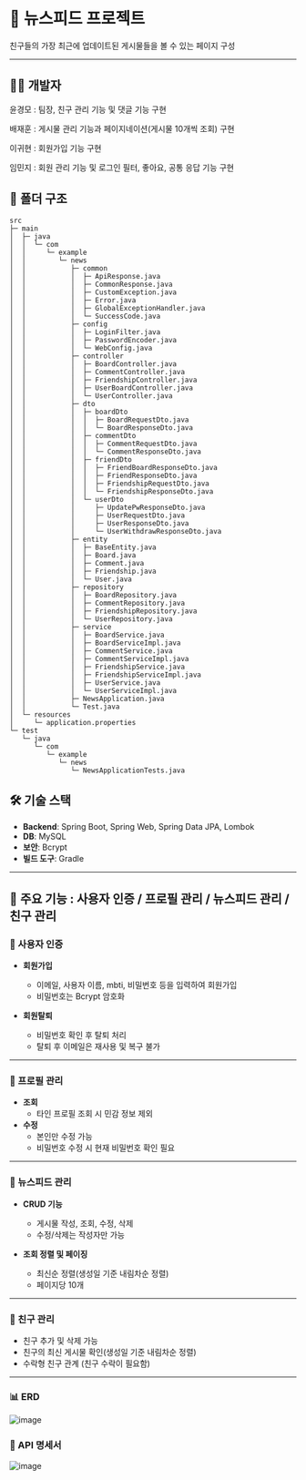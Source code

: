 # 📰 뉴스피드 프로젝트

친구들의 가장 최근에 업데이트된 게시물들을 볼 수 있는 페이지 구성

---

## 👩‍💻 개발자
윤경모 : 팀장, 친구 관리 기능 및 댓글 기능 구현

배재훈 : 게시물 관리 기능과 페이지네이션(게시물 10개씩 조회) 구현

이귀현 : 회원가입 기능 구현

임민지 : 회원 관리 기능 및 로그인 필터, 좋아요, 공통 응답 기능 구현

## 📁 폴더 구조
```
src                                                   
├─ main                                               
│  ├─ java                                            
│  │  └─ com                                          
│  │     └─ example                                   
│  │        └─ news                                   
│  │           ├─ common                              
│  │           │  ├─ ApiResponse.java                 
│  │           │  ├─ CommonResponse.java              
│  │           │  ├─ CustomException.java             
│  │           │  ├─ Error.java                       
│  │           │  ├─ GlobalExceptionHandler.java      
│  │           │  └─ SuccessCode.java                 
│  │           ├─ config                              
│  │           │  ├─ LoginFilter.java                 
│  │           │  ├─ PasswordEncoder.java             
│  │           │  └─ WebConfig.java                   
│  │           ├─ controller                          
│  │           │  ├─ BoardController.java             
│  │           │  ├─ CommentController.java           
│  │           │  ├─ FriendshipController.java        
│  │           │  ├─ UserBoardController.java         
│  │           │  └─ UserController.java              
│  │           ├─ dto                                 
│  │           │  ├─ boardDto                         
│  │           │  │  ├─ BoardRequestDto.java          
│  │           │  │  └─ BoardResponseDto.java         
│  │           │  ├─ commentDto                       
│  │           │  │  ├─ CommentRequestDto.java        
│  │           │  │  └─ CommentResponseDto.java       
│  │           │  ├─ friendDto                        
│  │           │  │  ├─ FriendBoardResponseDto.java   
│  │           │  │  ├─ FriendResponseDto.java        
│  │           │  │  ├─ FriendshipRequestDto.java     
│  │           │  │  └─ FriendshipResponseDto.java    
│  │           │  └─ userDto                          
│  │           │     ├─ UpdatePwResponseDto.java      
│  │           │     ├─ UserRequestDto.java           
│  │           │     ├─ UserResponseDto.java          
│  │           │     └─ UserWithdrawResponseDto.java  
│  │           ├─ entity                              
│  │           │  ├─ BaseEntity.java                  
│  │           │  ├─ Board.java                       
│  │           │  ├─ Comment.java                     
│  │           │  ├─ Friendship.java                  
│  │           │  └─ User.java                        
│  │           ├─ repository                          
│  │           │  ├─ BoardRepository.java             
│  │           │  ├─ CommentRepository.java           
│  │           │  ├─ FriendshipRepository.java        
│  │           │  └─ UserRepository.java              
│  │           ├─ service                             
│  │           │  ├─ BoardService.java                
│  │           │  ├─ BoardServiceImpl.java            
│  │           │  ├─ CommentService.java              
│  │           │  ├─ CommentServiceImpl.java          
│  │           │  ├─ FriendshipService.java           
│  │           │  ├─ FriendshipServiceImpl.java       
│  │           │  ├─ UserService.java                 
│  │           │  └─ UserServiceImpl.java             
│  │           ├─ NewsApplication.java                
│  │           └─ Test.java                           
│  └─ resources                                       
│     └─ application.properties                       
└─ test                                               
   └─ java                                            
      └─ com                                          
         └─ example                                   
            └─ news                                   
               └─ NewsApplicationTests.java
```


## 🛠️ 기술 스택

- **Backend**: Spring Boot, Spring Web, Spring Data JPA, Lombok 
- **DB**: MySQL
- **보안**: Bcrypt
- **빌드 도구**: Gradle  

---

## 📌 주요 기능 : 사용자 인증 / 프로필 관리 / 뉴스피드 관리 / 친구 관리

### 🔐 사용자 인증
- **회원가입**
  - 이메일, 사용자 이름, mbti, 비밀번호 등을 입력하여 회원가입  
  - 비밀번호는 Bcrypt 암호화

- **회원탈퇴**
  - 비밀번호 확인 후 탈퇴 처리
  - 탈퇴 후 이메일은 재사용 및 복구 불가
    
---

### 👤 프로필 관리
- **조회**
  - 타인 프로필 조회 시 민감 정보 제외
- **수정**
  - 본인만 수정 가능
  - 비밀번호 수정 시 현재 비밀번호 확인 필요

---

### 📝 뉴스피드 관리
- **CRUD 기능**
  - 게시물 작성, 조회, 수정, 삭제
  - 수정/삭제는 작성자만 가능

- **조회 정렬 및 페이징**
  - 최신순 정렬(생성일 기준 내림차순 정렬)
  - 페이지당 10개

---

### 🤝 친구 관리
- 친구 추가 및 삭제 가능
- 친구의 최신 게시물 확인(생성일 기준 내림차순 정렬)
- 수락형 친구 관계 (친구 수락이 필요함)

---

### 📊 ERD
![image](https://github.com/user-attachments/assets/2866695c-e53a-4b62-9876-1f377522a160)

### 🧾 API 명세서
![image](https://github.com/user-attachments/assets/986f0cdc-bb52-4520-8375-1bb98bf972a9)


